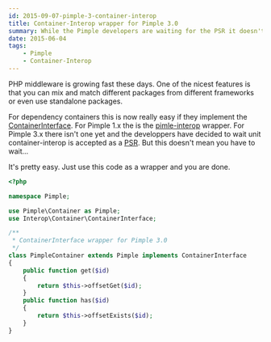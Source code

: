 ```yaml
---
id: 2015-09-07-pimple-3-container-interop
title: Container-Interop wrapper for Pimple 3.0
summary: While the Pimple developers are waiting for the PSR it doesn't mean you have too.
date: 2015-06-04
tags:
    - Pimple
    - Container-Interop
---
```


PHP middleware is growing fast these days. One of the nicest features is that you can mix and match different packages from different frameworks or even use standalone packages.

For dependency containers this is now really easy if they implement the [ContainerInterface](https://github.com/container-interop/container-interop). For Pimple 1.x the is the [pimle-interop](https://github.com/moufmouf/pimple-interop) wrapper. For Pimple 3.x there isn't one yet and the developpers have decided to wait unit container-interop is accepted as a [PSR](https://github.com/php-fig/fig-standards/blob/master/proposed/container.md). But this doesn't mean you have to wait...

It's pretty easy. Just use this code as a wrapper and you are done.

```php
<?php

namespace Pimple;

use Pimple\Container as Pimple;
use Interop\Container\ContainerInterface;

/**
 * ContainerInterface wrapper for Pimple 3.0
 */
class PimpleContainer extends Pimple implements ContainerInterface
{
    public function get($id)
    {
        return $this->offsetGet($id);
    }
    public function has($id)
    {
        return $this->offsetExists($id);
    }
}
```

